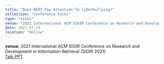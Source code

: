 ```yaml
---
title: "Does BERT Pay Attention To Cyberbullying?"
collection: "Conference talks"
type: "talks"
venue: "2021 International ACM SIGIR Conference on Research and Development in Information Retrieval (SIGIR 2021)"
date: 2021-07-14
location: "Online"
---
```

<b>venue:</b> 2021 International ACM SIGIR Conference on Research and Development in Information Retrieval (SIGIR 2021)<br>
<a href="/files/talks/2021/2021-07-sigir.pdf">Talk PPT</a>
